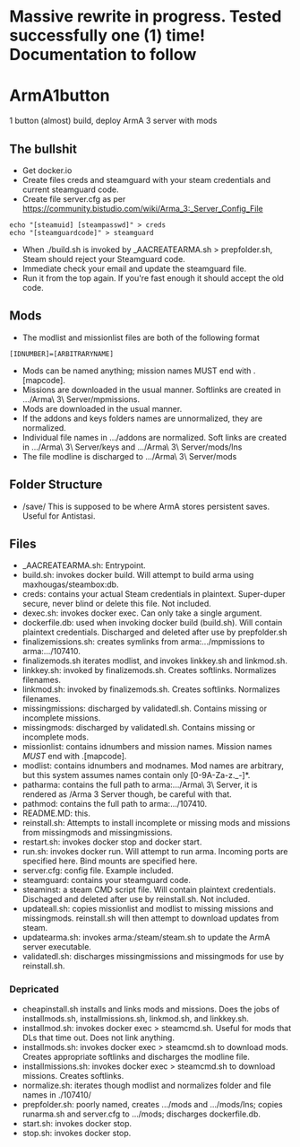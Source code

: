 # Massive rewrite in progress. Tested successfully one (1) time! Documentation to follow
# ArmA1button
1 button (almost) build, deploy ArmA 3 server with mods

## The bullshit
- Get docker.io
- Create files creds and steamguard with your steam credentials and current steamguard code.
- Create file server.cfg as per https://community.bistudio.com/wiki/Arma_3:_Server_Config_File
```
echo "[steamuid] [steampasswd]" > creds
echo "[steamguardcode]" > steamguard
```
- When ./build.sh is invoked by _AACREATEARMA.sh > prepfolder.sh, Steam should reject your Steamguard code.
- Immediate check your email and update the steamguard file.
- Run it from the top again. If you're fast enough it should accept the old code.

## Mods
- The modlist and missionlist files are both of the following format
```
[IDNUMBER]=[ARBITRARYNAME]
```
- Mods can be named anything; mission names MUST end with .[mapcode].
- Missions are downloaded in the usual manner. Softlinks are created in .../Arma\ 3\ Server/mpmissions.
- Mods are downloaded in the usual manner.
- If the addons and keys folders names are unnormalized, they are normalized.
- Individual file names in .../addons are normalized. Soft links are created in .../Arma\ 3\ Server/keys and .../Arma\ 3\ Server/mods/lns
- The file modline is discharged to .../Arma\ 3\ Server/mods

## Folder Structure
- /save/ This is supposed to be where ArmA stores persistent saves. Useful for Antistasi.

## Files
- _AACREATEARMA.sh: Entrypoint.
- build.sh: invokes docker build. Will attempt to build arma using maxhougas/steambox:db.
- creds: contains your actual Steam credentials in plaintext. Super-duper secure, never blind or delete this file. Not included.
- dexec.sh: invokes docker exec. Can only take a single argument.
- dockerfile.db: used when invoking docker build (build.sh). Will contain plaintext credentials. Discharged and deleted after use by prepfolder.sh
- finalizemissions.sh: creates symlinks from arma:.../mpmissions to arma:.../107410.
- finalizemods.sh iterates modlist, and invokes linkkey.sh and linkmod.sh.
- linkkey.sh: invoked by finalizemods.sh. Creates softlinks. Normalizes filenames.
- linkmod.sh: invoked by finalizemods.sh. Creates softlinks. Normalizes filenames.
- missingmissions: discharged by validatedl.sh. Contains missing or incomplete missions.
- missingmods: discharged by validatedl.sh. Contains missing or incomplete mods.
- missionlist: contains idnumbers and mission names. Mission names *MUST* end with .[mapcode].
- modlist: contains idnumbers and modnames. Mod names are arbitrary, but this system assumes names contain only [0-9A-Za-z._-]*.
- patharma: contains the full path to arma:.../Arma\ 3\ Server, it is rendered as /Arma 3 Server though, be careful with that.
- pathmod: contains the full path to arma:.../107410.
- README.MD: this.
- reinstall.sh: Attempts to install incomplete or missing mods and missions from missingmods and missingmissions.
- restart.sh: invokes docker stop and docker start.
- run.sh: invokes docker run. Will attempt to run arma. Incoming ports are specified here. Bind mounts are specified here.
- server.cfg: config file. Example included.
- steamguard: contains your steamguard code.
- steaminst: a steam CMD script file. Will contain plaintext credentials. Dischaged and deleted after use by reinstall.sh. Not included.
- updateall.sh: copies missionlist and modlist to missing missions and missingmods. reinstall.sh will then attempt to download updates from steam.
- updatearma.sh: invokes arma:/steam/steam.sh to update the ArmA server executable.
- validatedl.sh: discharges missingmissions and missingmods for use by reinstall.sh.

### Depricated
- cheapinstall.sh installs and links mods and missions. Does the jobs of installmods.sh, installmissions.sh, linkmod.sh, and linkkey.sh.
- installmod.sh: invokes docker exec > steamcmd.sh. Useful for mods that DLs that time out. Does not link anything.
- installmods.sh: invokes docker exec > steamcmd.sh to download mods. Creates appropriate softlinks and discharges the modline file.
- installmissions.sh: invokes docker exec > steamcmd.sh to download missions. Creates softlinks.
- normalize.sh: iterates though modlist and normalizes folder and file names in ./107410/
- prepfolder.sh: poorly named, creates .../mods and .../mods/lns; copies runarma.sh and server.cfg to .../mods; discharges dockerfile.db.
- start.sh: invokes docker stop.
- stop.sh: invokes docker stop.
